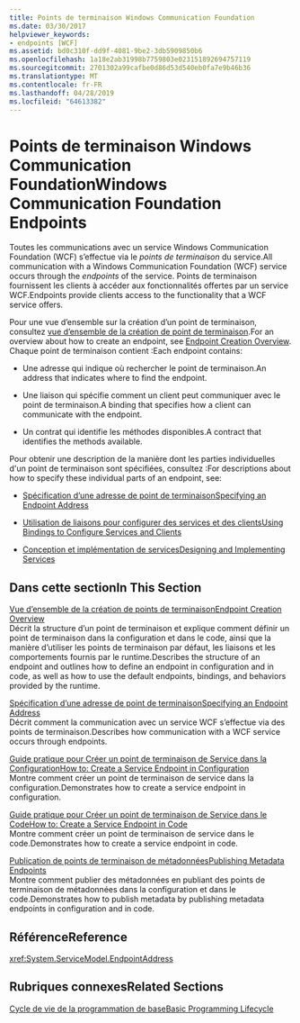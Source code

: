 ```yaml
---
title: Points de terminaison Windows Communication Foundation
ms.date: 03/30/2017
helpviewer_keywords:
- endpoints [WCF]
ms.assetid: bd0c310f-dd9f-4081-9be2-3db5909850b6
ms.openlocfilehash: 1a18e2ab31998b7759803e023151892694757119
ms.sourcegitcommit: 2701302a99cafbe0d86d53d540eb0fa7e9b46b36
ms.translationtype: MT
ms.contentlocale: fr-FR
ms.lasthandoff: 04/28/2019
ms.locfileid: "64613382"
---
```

# <a name="windows-communication-foundation-endpoints"></a><span data-ttu-id="fa74d-102">Points de terminaison Windows Communication Foundation</span><span class="sxs-lookup"><span data-stu-id="fa74d-102">Windows Communication Foundation Endpoints</span></span>
<span data-ttu-id="fa74d-103">Toutes les communications avec un service Windows Communication Foundation (WCF) s’effectue via le *points de terminaison* du service.</span><span class="sxs-lookup"><span data-stu-id="fa74d-103">All communication with a Windows Communication Foundation (WCF) service occurs through the *endpoints* of the service.</span></span> <span data-ttu-id="fa74d-104">Points de terminaison fournissent les clients à accéder aux fonctionnalités offertes par un service WCF.</span><span class="sxs-lookup"><span data-stu-id="fa74d-104">Endpoints provide clients access to the functionality that a WCF service offers.</span></span>  
  
 <span data-ttu-id="fa74d-105">Pour une vue d’ensemble sur la création d’un point de terminaison, consultez [vue d’ensemble de la création de point de terminaison](../../../docs/framework/wcf/endpoint-creation-overview.md).</span><span class="sxs-lookup"><span data-stu-id="fa74d-105">For an overview about how to create an endpoint, see [Endpoint Creation Overview](../../../docs/framework/wcf/endpoint-creation-overview.md).</span></span> <span data-ttu-id="fa74d-106">Chaque point de terminaison contient :</span><span class="sxs-lookup"><span data-stu-id="fa74d-106">Each endpoint contains:</span></span>  
  
- <span data-ttu-id="fa74d-107">Une adresse qui indique où rechercher le point de terminaison.</span><span class="sxs-lookup"><span data-stu-id="fa74d-107">An address that indicates where to find the endpoint.</span></span>  
  
- <span data-ttu-id="fa74d-108">Une liaison qui spécifie comment un client peut communiquer avec le point de terminaison.</span><span class="sxs-lookup"><span data-stu-id="fa74d-108">A binding that specifies how a client can communicate with the endpoint.</span></span>  
  
- <span data-ttu-id="fa74d-109">Un contrat qui identifie les méthodes disponibles.</span><span class="sxs-lookup"><span data-stu-id="fa74d-109">A contract that identifies the methods available.</span></span>  
  
 <span data-ttu-id="fa74d-110">Pour obtenir une description de la manière dont les parties individuelles d'un point de terminaison sont spécifiées, consultez :</span><span class="sxs-lookup"><span data-stu-id="fa74d-110">For descriptions about how to specify these individual parts of an endpoint, see:</span></span>  
  
- [<span data-ttu-id="fa74d-111">Spécification d’une adresse de point de terminaison</span><span class="sxs-lookup"><span data-stu-id="fa74d-111">Specifying an Endpoint Address</span></span>](../../../docs/framework/wcf/specifying-an-endpoint-address.md)  
  
- [<span data-ttu-id="fa74d-112">Utilisation de liaisons pour configurer des services et des clients</span><span class="sxs-lookup"><span data-stu-id="fa74d-112">Using Bindings to Configure Services and Clients</span></span>](../../../docs/framework/wcf/using-bindings-to-configure-services-and-clients.md)  
  
- [<span data-ttu-id="fa74d-113">Conception et implémentation de services</span><span class="sxs-lookup"><span data-stu-id="fa74d-113">Designing and Implementing Services</span></span>](../../../docs/framework/wcf/designing-and-implementing-services.md)  
  
## <a name="in-this-section"></a><span data-ttu-id="fa74d-114">Dans cette section</span><span class="sxs-lookup"><span data-stu-id="fa74d-114">In This Section</span></span>  
 [<span data-ttu-id="fa74d-115">Vue d’ensemble de la création de points de terminaison</span><span class="sxs-lookup"><span data-stu-id="fa74d-115">Endpoint Creation Overview</span></span>](../../../docs/framework/wcf/endpoint-creation-overview.md)  
 <span data-ttu-id="fa74d-116">Décrit la structure d’un point de terminaison et explique comment définir un point de terminaison dans la configuration et dans le code, ainsi que la manière d’utiliser les points de terminaison par défaut, les liaisons et les comportements fournis par le runtime.</span><span class="sxs-lookup"><span data-stu-id="fa74d-116">Describes the structure of an endpoint and outlines how to define an endpoint in configuration and in code, as well as how to use the default endpoints, bindings, and behaviors provided by the runtime.</span></span>  
  
 [<span data-ttu-id="fa74d-117">Spécification d’une adresse de point de terminaison</span><span class="sxs-lookup"><span data-stu-id="fa74d-117">Specifying an Endpoint Address</span></span>](../../../docs/framework/wcf/specifying-an-endpoint-address.md)  
 <span data-ttu-id="fa74d-118">Décrit comment la communication avec un service WCF s’effectue via des points de terminaison.</span><span class="sxs-lookup"><span data-stu-id="fa74d-118">Describes how communication with a WCF service occurs through endpoints.</span></span>  
  
 [<span data-ttu-id="fa74d-119">Guide pratique pour Créer un point de terminaison de Service dans la Configuration</span><span class="sxs-lookup"><span data-stu-id="fa74d-119">How to: Create a Service Endpoint in Configuration</span></span>](../../../docs/framework/wcf/feature-details/how-to-create-a-service-endpoint-in-configuration.md)  
 <span data-ttu-id="fa74d-120">Montre comment créer un point de terminaison de service dans la configuration.</span><span class="sxs-lookup"><span data-stu-id="fa74d-120">Demonstrates how to create a service endpoint in configuration.</span></span>  
  
 [<span data-ttu-id="fa74d-121">Guide pratique pour Créer un point de terminaison de Service dans le Code</span><span class="sxs-lookup"><span data-stu-id="fa74d-121">How to: Create a Service Endpoint in Code</span></span>](../../../docs/framework/wcf/feature-details/how-to-create-a-service-endpoint-in-code.md)  
 <span data-ttu-id="fa74d-122">Montre comment créer un point de terminaison de service dans le code.</span><span class="sxs-lookup"><span data-stu-id="fa74d-122">Demonstrates how to create a service endpoint in code.</span></span>  
  
 [<span data-ttu-id="fa74d-123">Publication de points de terminaison de métadonnées</span><span class="sxs-lookup"><span data-stu-id="fa74d-123">Publishing Metadata Endpoints</span></span>](../../../docs/framework/wcf/publishing-metadata-endpoints.md)  
 <span data-ttu-id="fa74d-124">Montre comment publier des métadonnées en publiant des points de terminaison de métadonnées dans la configuration et dans le code.</span><span class="sxs-lookup"><span data-stu-id="fa74d-124">Demonstrates how to publish metadata by publishing metadata endpoints in configuration and in code.</span></span>  
  
## <a name="reference"></a><span data-ttu-id="fa74d-125">Référence</span><span class="sxs-lookup"><span data-stu-id="fa74d-125">Reference</span></span>  
 <xref:System.ServiceModel.EndpointAddress>  
  
## <a name="related-sections"></a><span data-ttu-id="fa74d-126">Rubriques connexes</span><span class="sxs-lookup"><span data-stu-id="fa74d-126">Related Sections</span></span>  
 [<span data-ttu-id="fa74d-127">Cycle de vie de la programmation de base</span><span class="sxs-lookup"><span data-stu-id="fa74d-127">Basic Programming Lifecycle</span></span>](../../../docs/framework/wcf/basic-programming-lifecycle.md)
